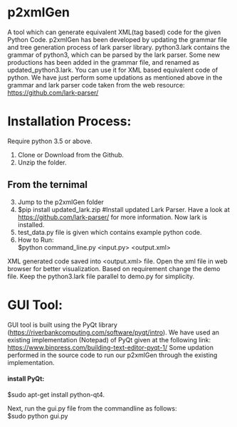 # p2xmlGen
A tool which can generate equivalent XML(tag based) code for the given Python Code. 
p2xmlGen has been developed by updating the grammar file and tree generation process of lark parser library. 
python3.lark contains the grammar of python3, which can be parsed by the lark parser. 
Some new productions has been added in the grammar file, and renamed as updated_python3.lark. 
You can use it for XML based equivalent code of python.
We have just perform some updations as mentioned above in the grammar and lark parser code taken from the web resource: https://github.com/lark-parser/

# Installation Process:

Require python 3.5 or above.

1. Clone or Download from the Github.
2. Unzip the folder.
## From the ternimal
3. Jump to the p2xmlGen folder
4. $pip install updated_lark.zip  #Install updated Lark Parser. Have a look at https://github.com/lark-parser/ for more information.
   Now lark is installed.
5. test_data.py file is given which contains example python code.
6. How to Run: <br />
   $python command_line.py <input.py> <output.xml>
 
XML generated code saved into <output.xml> file. Open the xml file in web browser for better visualization.
Based on requirement change the demo file. Keep the python3.lark file parallel to demo.py for simplicity.

# GUI Tool:

GUI tool is built using the PyQt library (https://riverbankcomputing.com/software/pyqt/intro). 
We have used an existing implementation (Notepad) of PyQt given at the following link: https://www.binpress.com/building-text-editor-pyqt-1/
Some updation performed in the source code to run our p2xmlGen through the existing implementation.

#### install PyQt:
$sudo apt-get install python-qt4.

Next, run the gui.py file from the commandline as follows:
<br />
$sudo python gui.py
